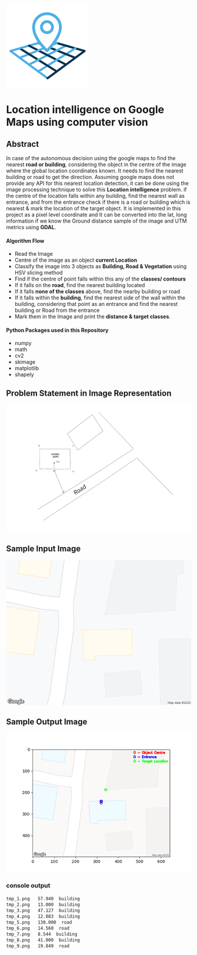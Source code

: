 ![alt text](readme_imgs/logo.png)

# Location intelligence on Google Maps using computer vision 

## Abstract 

In case of the autonomous decision using the google maps to find the nearest **road or building**, considering the object in the centre of the image where the global location coordinates known. It needs to find the nearest building or road to get the direction. Assuming google maps does not provide any API for this nearest location detection, it can be done using the image processing technique to solve this **Location intelligence** problem. if the centre of the location falls within any building, find the nearest wall as entrance, and from the entrance check if there is a road or building which is nearest & mark the location of the target object. It is implemented in this project as a pixel level coordinate and It can be converted into the lat, long information if we know the Ground distance sample of the image and UTM metrics using **GDAL**. 

#### Algorithm Flow
- Read the Image
- Centre of the image as an object **current Location**
- Classify the image into 3 objects as **Building, Road & Vegetation** using HSV slicing method
- Find if the centre of point falls within this any of the **classes/ contours**
- If it falls on the **road**, find the nearest building located
- If it falls **none of the classes** above, find the nearby building or road 
- If it falls within the **building**, find the nearest side of the wall within the building, considering that point as an entrance and find the nearest building or Road from the entrance
- Mark them in the Image and print the **distance & target classes**.

#### Python Packages used in this Repository
- numpy 
- math
- cv2
- skimage
- matplotlib
- shapely

## Problem Statement in Image Representation
![alt text](readme_imgs/probelm.png)

## Sample Input Image
![alt text](readme_imgs/sample_img.png)

## Sample Output Image
![alt text](readme_imgs/result.png)

### console output
```buildoutcfg
tmp_1.png   57.940  building
tmp_2.png   13.000  building
tmp_3.png   47.127  building
tmp_4.png   12.083  building
tmp_5.png   130.000  road
tmp_6.png   14.560  road
tmp_7.png   8.544  building
tmp_8.png   41.000  building
tmp_9.png   19.849  road
```